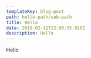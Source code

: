 ```yaml
---
templateKey: blog-post
path: hello-path/sub-path
title: Hello
date: 2018-02-11T22:00:55.920Z
description: Hello
---
```

Hello
